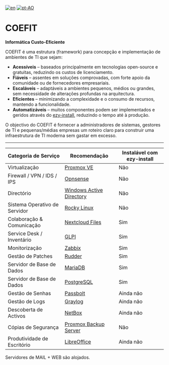 [![en](https://img.shields.io/badge/lang-en-red.svg)](https://github.com/source-saraiva/coefit/blob/main/README.md)
[![pt-AO](https://img.shields.io/badge/lang-pt--ao-green.svg)](https://github.com/source-saraiva/coefit/blob/main/README.pt-AO.md)

# COEFIT
**Informática Custo-Eficiente**

COEFIT é uma estrutura (framework) para concepção e implementação de ambientes de TI que sejam:

- **Acessíveis** – baseados principalmente em tecnologias open-source e gratuitas, reduzindo os custos de licenciamento.  
- **Fiáveis** – assentes em soluções comprovadas, com forte apoio da comunidade ou de fornecedores empresariais.  
- **Escaláveis** – adaptáveis a ambientes pequenos, médios ou grandes, sem necessidade de alterações profundas na arquitectura.  
- **Eficientes** – minimizando a complexidade e o consumo de recursos, mantendo a funcionalidade.  
- **Automatizáveis** – muitos componentes podem ser implementados e geridos através do [ezy-install](https://github.com/source-saraiva/ezy-install), reduzindo o tempo até à produção.  

O objectivo do COEFIT é fornecer a administradores de sistemas, gestores de TI e pequenas/médias empresas um roteiro claro para construir uma infraestrutura de TI moderna sem gastar em excesso.

---

| Categoria de Serviço         | Recomendação                                                                                                                                  | Instalável com ezy-install   |
|-------------------------------|----------------------------------------------------------------------------------------------------------------------------------------------|------------------------------|
| Virtualização                 | [Proxmox VE](https://www.proxmox.com/en/products/proxmox-virtual-environment/overview)                                                       | Não                          |
| Firewall / VPN / IDS / IPS    | [Opnsense](https://opnsense.org/)                                                                                                            | Não                          |
| Directório                    | [Windows Active Directory](https://www.microsoft.com/en-us/evalcenter/download-windows-server-2025?msockid=31e7aedfce22635a0767bb69cff662f3) | Não                          |
| Sistema Operativo de Servidor | [Rocky Linux](https://rockylinux.org/)                                                                                                       | Não                          |
| Colaboração & Comunicação     | [Nextcloud Files](https://nextcloud.com/files/)                                                                                              | Sim                          |
| Service Desk / Inventário     | [GLPI](https://glpi-project.org/)                                                                                                            | Sim                          |
| Monitorização                 | [Zabbix](https://www.zabbix.com/)                                                                                                            | Sim                          |
| Gestão de Patches             | [Rudder](https://www.rudder.io/)                                                                                                             | Sim                          |
| Servidor de Base de Dados     | [MariaDB](https://mariadb.org/)                                                                                                              | Sim                          |
| Servidor de Base de Dados     | [PostgreSQL](https://www.postgresql.org/)                                                                                                    | Sim                          |
| Gestão de Senhas              | [Passbolt](https://www.passbolt.com/)                                                                                                        | Ainda não                    |
| Gestão de Logs                | [Graylog](https://www.graylog.org/)                                                                                                          | Ainda não                    |
| Descoberta de Activos          | [NetBox](https://netbox.dev/)                                                                                                               | Ainda não                    |
| Cópias de Segurança           | [Proxmox Backup Server](https://www.proxmox.com/en/products/proxmox-backup-server/overview)                                                  | Não                          |
| Produtividade de Escritório   | [LibreOffice](https://www.libreoffice.org/)                                                                                                  | Ainda não                    |

Servidores de MAIL + WEB são alojados.
